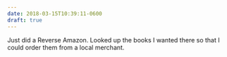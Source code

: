 ```yaml
---
date: 2018-03-15T10:39:11-0600
draft: true
---
```




Just did a Reverse Amazon. Looked up the books I wanted there so that I could order them from a local merchant.



